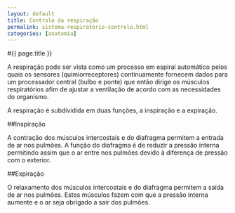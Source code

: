 ```yaml
---
layout: default
title: Controlo da respiração
permalink: sistema-respiratorio-controlo.html
categories: [anatomia]
---
```


#{{ page.title }}

A respiração pode ser vista como um processo em espiral automático pelos quais os sensores (quimiorreceptores) continuamente fornecem dados para um processador central (bulbo e ponte) que então dirige os músculos respiratórios afim de ajustar a ventilação de acordo com as necessidades do organismo.

A respiração é subdividida em duas funções, a inspiração e a expiração.

##Inspiração

A contração dos músculos intercostais e do diafragma permitem a entrada de ar nos pulmões. A função do diafragma é de reduzir a pressão interna permitindo assim que o ar entre nos pulmões devido à diferença de pressão com o exterior.

##Expiração

O relaxamento dos músculos intercostais e do diafragma permitem a saída de ar nos pulmões. Estes músculos fazem com que a pressão interna aumente e o ar seja obrigado a sair dos pulmões.